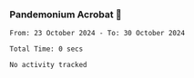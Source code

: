 ### Pandemonium Acrobat 🤸

<!--START_SECTION:waka-->

```all_time
From: 23 October 2024 - To: 30 October 2024

Total Time: 0 secs

No activity tracked
```

<!--END_SECTION:waka-->
